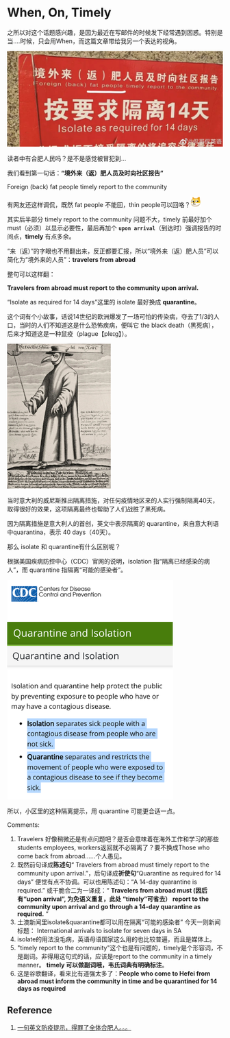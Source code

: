 # When, On, Timely



之所以对这个话题感兴趣，是因为最近在写邮件的时候发下经常遇到困惑。特别是当....时候，只会用When，而这篇文章带给我另一个表达的视角。

<img src="./img/image-20211216104055368.png" alt="image-20211216104055368" style="zoom:50%;" />

读者中有合肥人民吗？是不是感觉被冒犯到…

我们看到第一句话：**“境外来（返）肥人员及时向社区报告”**

Foreign (back) fat people timely report to the community

有网友还这样调侃，既然 fat people 不能回，thin people可以回咯？<img src="./img/doghead.png" alt="图片" style="zoom: 39%;" />

其实后半部分 timely report to the community 问题不大，timely 前最好加个 must（必须）以显示必要性，最后再加个 **`upon arrival`**（到达时）强调报告的时间点，**timely** 有点多余。

“来（返）”的字眼也不用翻出来，反正都要汇报，所以“境外来（返）肥人员”可以简化为“境外来的人员”：**travelers from abroad**

整句可以这样翻：

**Travelers from abroad must report to the community upon arrival.**

“Isolate as required for 14 days”这里的 isolate 最好换成 **quarantine**。



这个词有个小故事，话说14世纪的欧洲爆发了一场可怕的传染病，夺去了1/3的人口，当时的人们不知道这是什么恐怖疾病，便叫它 the black death（黑死病），后来才知道这是一种鼠疫（plague【pleɪɡ】）。

<img src="./img/image-20211216104357964.png" alt="image-20211216104357964" style="zoom: 33%;" />

当时意大利的威尼斯推出隔离措施，对任何疫情地区来的人实行强制隔离40天，取得很好的效果，这项隔离最终也帮助了人们战胜了黑死病。

因为隔离措施是意大利人的首创，英文中表示隔离的 quarantine，来自意大利语中quarantina，表示 40 days（40天）。

那么 isolate 和 quarantine有什么区别呢？

根据美国疾病防控中心（CDC）官网的说明，isolation 指“隔离已经感染的病人”，而 quarantine 指隔离“可能的感染者”。

<img src="./img/image-20211216104542722.png" alt="image-20211216104542722" style="zoom: 50%;" />



所以，小区里的这种隔离提示，用 quarantine 可能更合适一点。



Comments:

1. Travelers 好像稍微还是有点问题吧？是否会意味着在海外工作和学习的那些students employees, workers返回就不必隔离了？要不换成Those who come back from abroad……个人愚见。
2. 既然前句译成**陈述句**“ Travelers from abroad must timely report to the community upon arrival.”，后句译成**祈使句**“Quarantine as required for 14 days” 便觉有点不协调。可以也用陈述句：“A 14-day quarantine is required.”  或干脆合二为一译成：“ **Travelers from abroad must (因后有“upon arrival”, 为免语义重复，此处 “timely”可省去） report to the community upon arrival  and go through a 14-day quarantine as required.** ”
3. 土澳新闻里isolate&amp;quarantine都可以用在隔离“可能的感染者” 今天一则新闻标题： International arrivals to isolate for seven days in SA
4. isolate的用法没毛病，英语母语国家这么用的也比较普遍，而且是媒体上。
5. "timely report to the community"这个也是有问题的，timely是个形容词，不是副词。非得用这句式的话，应该是report to the community in a timely manner。 **timely 可以做副词哦，韦氏词典有明确标注**。
6. 这是谷歌翻译，看来比有道强太多了：**People who come to Hefei from abroad must inform the community in time and be quarantined for 14 days as required**



## Reference

1. [一句英文防疫提示，得罪了全体合肥人。。。](https://mp.weixin.qq.com/s/bTjpZZ2tLUntWqpDkytS_g)